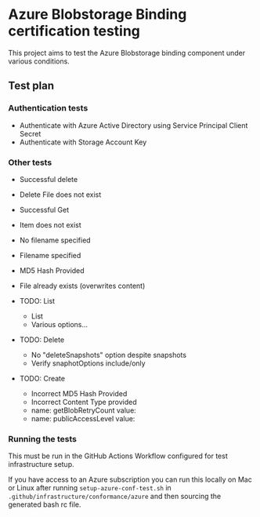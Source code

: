 # Azure Blobstorage Binding certification testing

This project aims to test the Azure Blobstorage binding component under various conditions.

## Test plan

### Authentication tests

* Authenticate with Azure Active Directory using Service Principal Client Secret
* Authenticate with Storage Account Key

### Other tests

- Successful delete
- Delete File does not exist
- Successful Get
- Item does not exist
- No filename specified
- Filename specified
- MD5 Hash Provided
- File already exists (overwrites content)


- TODO: List
  - List
  - Various options...
- TODO: Delete
  - No "deleteSnapshots" option despite snapshots
  - Verify snaphotOptions include/only
- TODO: Create
  - Incorrect MD5 Hash Provided
  - Incorrect Content Type provided
  - name: getBlobRetryCount
    value: <integer>
  - name: publicAccessLevel
    value: <publicAccessLevel>

### Running the tests

This must be run in the GitHub Actions Workflow configured for test infrastructure setup.

If you have access to an Azure subscription you can run this locally on Mac or Linux after running `setup-azure-conf-test.sh` in `.github/infrastructure/conformance/azure` and then sourcing the generated bash rc file.